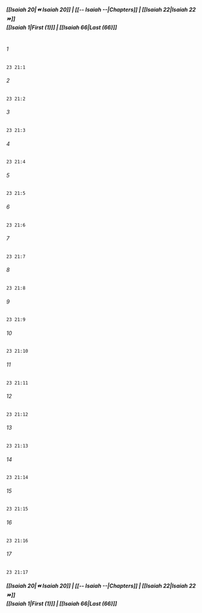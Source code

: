 
##### **[[Isaiah 20|⏪ Isaiah 20]] | [[-- Isaiah --|Chapters]] | [[Isaiah 22|Isaiah 22 ⏩]]**<br>**[[Isaiah 1|First (1)]] | [[Isaiah 66|Last (66)]]**<br><br>

###### 1
``` verse
23 21:1
```
###### 2
``` verse
23 21:2
```
###### 3
``` verse
23 21:3
```
###### 4
``` verse
23 21:4
```
###### 5
``` verse
23 21:5
```
###### 6
``` verse
23 21:6
```
###### 7
``` verse
23 21:7
```
###### 8
``` verse
23 21:8
```
###### 9
``` verse
23 21:9
```
###### 10
``` verse
23 21:10
```
###### 11
``` verse
23 21:11
```
###### 12
``` verse
23 21:12
```
###### 13
``` verse
23 21:13
```
###### 14
``` verse
23 21:14
```
###### 15
``` verse
23 21:15
```
###### 16
``` verse
23 21:16
```
###### 17
``` verse
23 21:17
```

##### **[[Isaiah 20|⏪ Isaiah 20]] | [[-- Isaiah --|Chapters]] | [[Isaiah 22|Isaiah 22 ⏩]]**<br>**[[Isaiah 1|First (1)]] | [[Isaiah 66|Last (66)]]**
